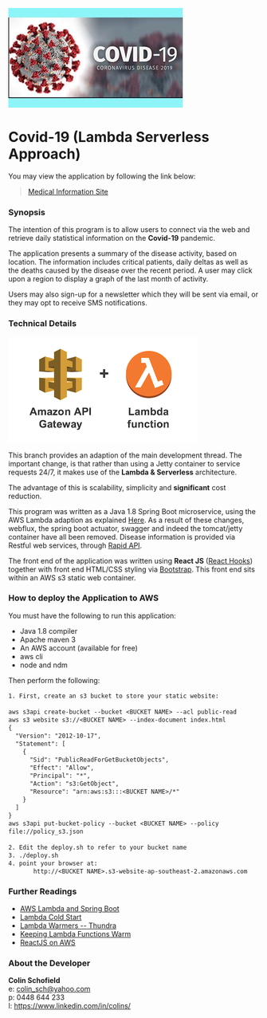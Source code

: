 ![](logo.jpg)

# Covid-19 (Lambda Serverless Approach)

You may view the application by following the link below:

> [Medical Information Site](http://virus19.s3-website-ap-southeast-2.amazonaws.com/)

### Synopsis
The intention of this program is to allow users to connect via the web and retrieve daily statistical information on the 
**Covid-19** pandemic.
 
The application presents a summary of the disease activity, based on location. The information includes 
critical patients, daily deltas as well as the deaths caused by the disease over the recent period. A user may click upon a region to display a graph of the last month of activity.

Users may also sign-up for a newsletter which they will be sent via email, or they may opt to receive SMS notifications. 

### Technical Details
![](lambda.png)

This branch provides an adaption of the main development thread. The important change, is that rather than using a Jetty container to service requests 24/7, it makes use of the **Lambda & Serverless** architecture. 

The advantage of this is scalability, simplicity and **significant** cost reduction.

This program was written as a Java 1.8 Spring Boot microservice, using the AWS Lambda adaption as explained [Here](https://github.com/awslabs/aws-serverless-java-container/wiki/Quick-start---Spring-Boot2). As a result of these changes, webflux, the spring boot actuator, swagger and indeed the tomcat/jetty container have all been removed. 
Disease information is provided via Restful web services, through [Rapid API](https://rapidapi.com).  

The front end of the application was written using **React JS** ([React Hooks](https://reactjs.org/docs/hooks-intro.html))
together with front end HTML/CSS styling via [Bootstrap](https://getbootstrap.com). This front end sits within an AWS s3 static web container.
 
 ### How to deploy the Application to AWS
 You must have the following to run this application:
 - Java 1.8 compiler 
 - Apache maven 3 
 - An AWS account (available for free)
 - aws cli
 - node and ndm 
 
 Then perform the following:
 ```
 1. First, create an s3 bucket to store your static website:

 aws s3api create-bucket --bucket <BUCKET NAME> --acl public-read
 aws s3 website s3://<BUCKET NAME> --index-document index.html
 {
   "Version": "2012-10-17",
   "Statement": [
     {
       "Sid": "PublicReadForGetBucketObjects",
       "Effect": "Allow",
       "Principal": "*",
       "Action": "s3:GetObject",
       "Resource": "arn:aws:s3:::<BUCKET NAME>/*"
     }
   ]
 }
 aws s3api put-bucket-policy --bucket <BUCKET NAME> --policy file://policy_s3.json 
 
2. Edit the deploy.sh to refer to your bucket name
3. ./deploy.sh
4. point your browser at: 
        http://<BUCKET NAME>.s3-website-ap-southeast-2.amazonaws.com
 ```

### Further Readings

- [AWS Lambda and Spring Boot](https://epsagon.com/blog/aws-lambda-and-java-spring-boot-getting-started/)
- [Lambda Cold Start](https://pattern-match.com/blog/2020/03/14/springboot2-and-aws-lambda-provisioned-concurrency/)
- [Lambda Warmers -- Thundra](https://pattern-match.com/blog/2020/03/14/springboot2-and-aws-lambda-provisioned-concurrency/)
- [Keeping Lambda Functions Warm](https://read.acloud.guru/how-to-keep-your-lambda-functions-warm-9d7e1aa6e2f0)
- [ReactJS on AWS](https://viastudio.com/hosting-a-reactjs-app-with-routing-on-aws-s3/)

### About the Developer

**Colin Schofield**   
e: colin_sch@yahoo.com  
p: 0448 644 233  
l: https://www.linkedin.com/in/colins/
